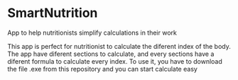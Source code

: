 # SmartNutrition
App to help nutritionists simplify calculations in their work

This app is perfect for nutritionist to calculate the diferent index of the body.
The app have diferent sections to calculate, and every sections have a diferent formula to calculate every index.
To use it, you have to download the file .exe from this repository and you can start calculate easy
